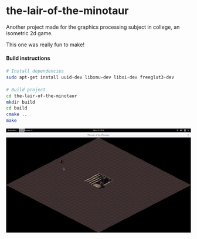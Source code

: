 # the-lair-of-the-minotaur

Another project made for the graphics processing subject in college, an isometric 2d game.

This one was really fun to make!

#### Build instructions
```bash
# Install dependencies
sudo apt-get install uuid-dev libxmu-dev libxi-dev freeglut3-dev

# Build project
cd the-lair-of-the-minotaur
mkdir build
cd build
cmake ..
make
```

![alt tag](https://github.com/fjunqueira/the-lair-of-the-minotaur/blob/master/sample.gif)
